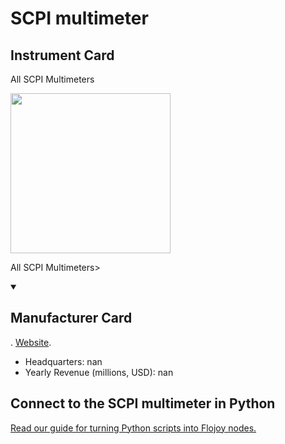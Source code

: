 
# SCPI multimeter

## Instrument Card

<div className="flex">

<div>

All SCPI Multimeters

</div>

<img width="256" src="nan"/>

</div>

All SCPI Multimeters>

<details open>
<summary><h2>Manufacturer Card</h2></summary>

. <a href="https://en.wikipedia.org/wiki/Standard_Commands_for_Programmable_Instruments">Website</a>.

<ul>
  <li>Headquarters: nan</li>
  <li>Yearly Revenue (millions, USD): nan</li>
</ul>
</details>

## Connect to the SCPI multimeter in Python

[Read our guide for turning Python scripts into Flojoy nodes.](https://docs.flojoy.ai/custom-nodes/creating-custom-node/)


